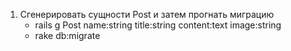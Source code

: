 1) Сгенерировать сущности Post и затем прогнать миграцию
    - rails g Post name:string title:string content:text image:string
    - rake db:migrate
